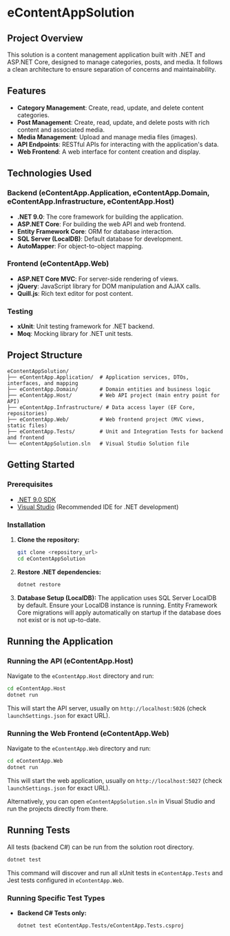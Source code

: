 # eContentAppSolution

## Project Overview

This solution is a content management application built with .NET and ASP.NET Core, designed to manage categories, posts, and media. It follows a clean architecture to ensure separation of concerns and maintainability.

## Features

*   **Category Management**: Create, read, update, and delete content categories.
*   **Post Management**: Create, read, update, and delete posts with rich content and associated media.
*   **Media Management**: Upload and manage media files (images).
*   **API Endpoints**: RESTful APIs for interacting with the application's data.
*   **Web Frontend**: A web interface for content creation and display.

## Technologies Used

### Backend (eContentApp.Application, eContentApp.Domain, eContentApp.Infrastructure, eContentApp.Host)

*   **.NET 9.0**: The core framework for building the application.
*   **ASP.NET Core**: For building the web API and web frontend.
*   **Entity Framework Core**: ORM for database interaction.
*   **SQL Server (LocalDB)**: Default database for development.
*   **AutoMapper**: For object-to-object mapping.

### Frontend (eContentApp.Web)

*   **ASP.NET Core MVC**: For server-side rendering of views.
*   **jQuery**: JavaScript library for DOM manipulation and AJAX calls.
*   **Quill.js**: Rich text editor for post content.

### Testing

*   **xUnit**: Unit testing framework for .NET backend.
*   **Moq**: Mocking library for .NET unit tests.

## Project Structure

```
eContentAppSolution/
├── eContentApp.Application/  # Application services, DTOs, interfaces, and mapping
├── eContentApp.Domain/       # Domain entities and business logic
├── eContentApp.Host/         # Web API project (main entry point for API)
├── eContentApp.Infrastructure/ # Data access layer (EF Core, repositories)
├── eContentApp.Web/          # Web frontend project (MVC views, static files)
├── eContentApp.Tests/        # Unit and Integration Tests for backend and frontend
└── eContentAppSolution.sln   # Visual Studio Solution file
```

## Getting Started

### Prerequisites

*   [.NET 9.0 SDK](https://dotnet.microsoft.com/download/dotnet/9.0)
*   [Visual Studio](https://visualstudio.microsoft.com/downloads/) (Recommended IDE for .NET development)

### Installation

1.  **Clone the repository:**
    ```bash
    git clone <repository_url>
    cd eContentAppSolution
    ```

2.  **Restore .NET dependencies:**
    ```bash
    dotnet restore
    ```

3.  **Database Setup (LocalDB):**
    The application uses SQL Server LocalDB by default. Ensure your LocalDB instance is running. Entity Framework Core migrations will apply automatically on startup if the database does not exist or is not up-to-date.

## Running the Application

### Running the API (eContentApp.Host)

Navigate to the `eContentApp.Host` directory and run:

```bash
cd eContentApp.Host
dotnet run
```

This will start the API server, usually on `http://localhost:5026` (check `launchSettings.json` for exact URL).

### Running the Web Frontend (eContentApp.Web)

Navigate to the `eContentApp.Web` directory and run:

```bash
cd eContentApp.Web
dotnet run
```

This will start the web application, usually on `http://localhost:5027` (check `launchSettings.json` for exact URL).

Alternatively, you can open `eContentAppSolution.sln` in Visual Studio and run the projects directly from there.

## Running Tests

All tests (backend C#) can be run from the solution root directory.

```bash
dotnet test
```

This command will discover and run all xUnit tests in `eContentApp.Tests` and Jest tests configured in `eContentApp.Web`.

### Running Specific Test Types

*   **Backend C# Tests only:**
    ```bash
    dotnet test eContentApp.Tests/eContentApp.Tests.csproj
    ```



